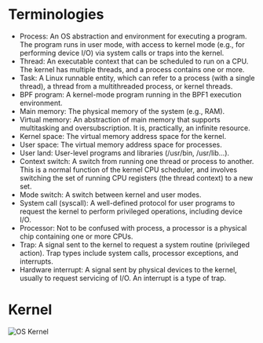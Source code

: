 # Terminologies
- Process: An OS abstraction and environment for executing a program. The program runs in user mode, with access to kernel mode (e.g., for performing device I/O) via system calls or traps into the kernel.
- Thread: An executable context that can be scheduled to run on a CPU. The kernel has multiple threads, and a process contains one or more.
- Task: A Linux runnable entity, which can refer to a process (with a single thread), a thread from a multithreaded process, or kernel threads.
- BPF program: A kernel-mode program running in the BPF1 execution environment.
- Main memory: The physical memory of the system (e.g., RAM).
- Virtual memory: An abstraction of main memory that supports multitasking and oversubscription. It is, practically, an infinite resource.
- Kernel space: The virtual memory address space for the kernel.
- User space: The virtual memory address space for processes.
- User land: User-level programs and libraries (/usr/bin, /usr/lib...).
- Context switch: A switch from running one thread or process to another. This is a normal function of the kernel CPU scheduler, and involves switching the set of running CPU registers (the thread context) to a new set.
- Mode switch: A switch between kernel and user modes.
- System call (syscall): A well-defined protocol for user programs to request the kernel to perform privileged operations, including device I/O.
- Processor: Not to be confused with process, a processor is a physical chip containing one or more CPUs.
- Trap: A signal sent to the kernel to request a system routine (privileged action). Trap types include system calls, processor exceptions, and interrupts.
- Hardware interrupt: A signal sent by physical devices to the kernel, usually to request servicing of I/O. An interrupt is a type of trap.

# Kernel
![OS Kernel](../images/Ch3/Ch3-OS-Kernel.png)
